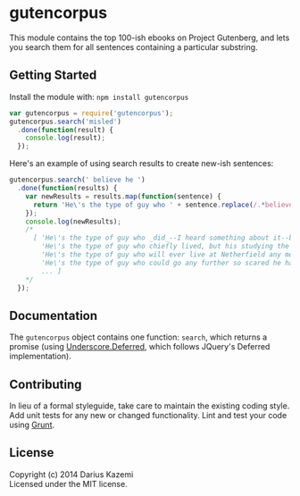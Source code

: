 # gutencorpus

This module contains the top 100-ish ebooks on Project Gutenberg, and lets you search them for all sentences containing a particular substring.

## Getting Started
Install the module with: `npm install gutencorpus`

```javascript
var gutencorpus = require('gutencorpus');
gutencorpus.search('misled')
  .done(function(result) {
    console.log(result);
  });
```

Here's an example of using search results to create new-ish sentences:

```javascript
gutencorpus.search(' believe he ')
  .done(function(results) {
    var newResults = results.map(function(sentence) {
      return 'He\'s the type of guy who ' + sentence.replace(/.*believe he /,'');
    });
    console.log(newResults);
    /*
      [ 'He\'s the type of guy who _did_--I heard something about it--but I hardly know what--something about Mr.',
        'He\'s the type of guy who chiefly lived, but his studying the law was a mere pretence, and being now free from all restraint, his life was a life of idleness and dissipation.',
        'He\'s the type of guy who will ever live at Netherfield any more.',
        'He\'s the type of guy who could go any further so scared he hadn\'t hardly any strength left, he said.',
        ... ]
    */
  });
```

## Documentation

The `gutencorpus` object contains one function: `search`, which returns a promise (using [Underscore.Deferred](https://www.npmjs.org/package/underscore.deferred), which follows JQuery's Deferred implementation).

## Contributing
In lieu of a formal styleguide, take care to maintain the existing coding style. Add unit tests for any new or changed functionality. Lint and test your code using [Grunt](http://gruntjs.com/).

## License
Copyright (c) 2014 Darius Kazemi  
Licensed under the MIT license.
